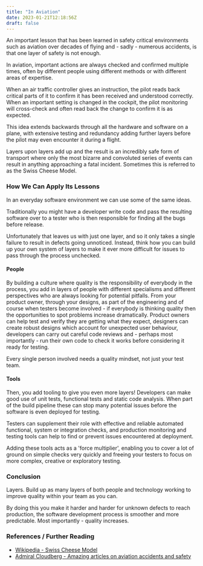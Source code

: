 ```yaml
---
title: "In Aviation"
date: 2023-01-21T12:18:56Z
draft: false
---
```


An important lesson that has been learned in safety critical environments such as aviation over decades of flying and - sadly - numerous accidents, is that one layer of safety is not enough.<!--more-->

In aviation, important actions are always checked and confirmed multiple times, often by different people using different methods or with different areas of expertise.

When an air traffic controller gives an instruction, the pilot reads back critical parts of it to confirm it has been received and understood correctly. When an important setting is changed in the cockpit, the pilot monitoring will cross-check and often read back the change to confirm it is as expected.

This idea extends backwards through all the hardware and software on a plane, with extensive testing and redundancy adding further layers before the pilot may even encounter it during a flight.

Layers upon layers add up and the result is an incredibly safe form of transport where only the most bizarre and convoluted series of events can result in anything approaching a fatal incident. Sometimes this is referred to as the Swiss Cheese Model.


### How We Can Apply Its Lessons

In an everyday software environment we can use some of the same ideas.

Traditionally you might have a developer write code and pass the resulting software over to a tester who is then responsible for finding all the bugs before release.

Unfortunately that leaves us with just one layer, and so it only takes a single failure to result in defects going unnoticed. Instead, think how you can build up your own system of layers to make it ever more difficult for issues to pass through the process unchecked.

#### People

By building a culture where quality is the responsibility of everybody in the process, you add in layers of people with different specialisms and different perspectives who are always looking for potential pitfalls. From your product owner, through your designs, as part of the engineering and of course when testers become involved - if everybody is thinking quality then the opportunities to spot problems increase dramatically. Product owners can help test and verify they are getting what they expect, designers can create robust designs which account for unexpected user behaviour, developers can carry out careful code reviews and - perhaps most importantly - run their own code to check it works before considering it ready for testing.

Every single person involved needs a quality mindset, not just your test team.

#### Tools

Then, you add tooling to give you even more layers! Developers can make good use of unit tests, functional tests and static code analysis. When part of the build pipeline these can stop many potential issues before the software is even deployed for testing.

Testers can supplement their role with effective and reliable automated functional, system or integration checks, and production monitoring and testing tools can help to find or prevent issues encountered at deployment.

Adding these tools acts as a 'force multiplier', enabling you to cover a lot of ground on simple checks very quickly and freeing your testers to focus on more complex, creative or exploratory testing.

### Conclusion

Layers. Build up as many layers of both people and technology working to improve quality within your team as you can.

By doing this you make it harder and harder for unknown defects to reach production, the software development process is smoother and more predictable. Most importantly - quality increases.


### References / Further Reading

- [Wikipedia - Swiss Cheese Model](https://en.wikipedia.org/wiki/Swiss_cheese_model)
- [Admiral Cloudberg - Amazing articles on aviation accidents and safety](https://admiralcloudberg.medium.com/)